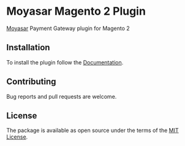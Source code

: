 # Moyasar Magento 2 Plugin
[Moyasar](https://moyasar.com) Payment Gateway plugin for Magento 2


## Installation

To install the plugin follow the [Documentation](https://docs.moyasar.com/magento2).

## Contributing

Bug reports and pull requests are welcome.


## License

The package is available as open source under the terms of the [MIT License](http://opensource.org/licenses/MIT).